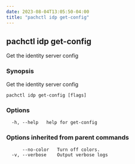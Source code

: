 ```yaml
---
date: 2023-08-04T13:05:50-04:00
title: "pachctl idp get-config"
---
```


## pachctl idp get-config

Get the identity server config

### Synopsis

Get the identity server config

```
pachctl idp get-config [flags]
```

### Options

```
  -h, --help   help for get-config
```

### Options inherited from parent commands

```
      --no-color   Turn off colors.
  -v, --verbose    Output verbose logs
```

